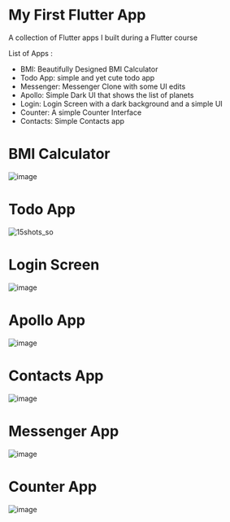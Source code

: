 # My First Flutter App

A collection of Flutter apps I built during a Flutter course

List of Apps :

- BMI: Beautifully Designed BMI Calculator
- Todo App: simple and yet cute todo app
- Messenger: Messenger Clone with some UI edits
- Apollo: Simple Dark UI that shows the list of planets
- Login: Login Screen with a dark background and a simple UI
- Counter: A simple Counter Interface
- Contacts: Simple Contacts app


# BMI Calculator
![image](https://github.com/ojpro/1st-flutter-app/assets/108437129/503c54cb-91e9-42fa-b882-71091a51c358)

# Todo App
![15shots_so](https://github.com/ojpro/1st-flutter-app/assets/108437129/60105463-e8ee-45db-83fe-c6d314287307)


# Login Screen
![image](https://github.com/ojpro/1st-flutter-app/assets/108437129/b4b216d4-69e1-4885-bcd2-e768cf64130f)

# Apollo App
![image](https://github.com/ojpro/1st-flutter-app/assets/108437129/0a31dba8-9a92-4a28-93c5-db6c8c0b8e9e)

# Contacts App
![image](https://github.com/ojpro/1st-flutter-app/assets/108437129/3cbcaefa-bcc8-488d-9db2-2ff83ad6c412)

# Messenger App
![image](https://github.com/ojpro/1st-flutter-app/assets/108437129/80622323-5bbd-4027-99b1-4c18451fa499)

# Counter App
![image](https://github.com/ojpro/1st-flutter-app/assets/108437129/51d2c23b-c297-44fe-b2b2-45b506db46fe)
